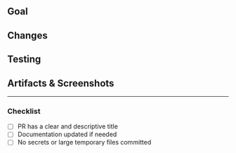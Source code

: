 ## Goal
<!-- What is the purpose of this PR? -->

## Changes
<!-- Summarize the main changes introduced by this PR. -->

## Testing
<!-- How has this been tested? What steps should reviewers take? -->

## Artifacts & Screenshots
<!-- Add links, screenshots, or other supporting artifacts here. -->

---

### Checklist
- [ ] PR has a clear and descriptive title
- [ ] Documentation updated if needed
- [ ] No secrets or large temporary files committed
